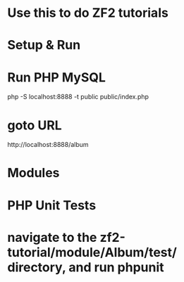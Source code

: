 # Use this to do ZF2 tutorials

# Setup & Run
# Run PHP MySQL
php -S localhost:8888 -t public public/index.php
# goto URL
http://localhost:8888/album

# Modules

# PHP Unit Tests
# navigate to the zf2-tutorial/module/Album/test/ directory, and run phpunit
